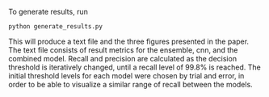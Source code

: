 To generate results, run 
```
python generate_results.py
```

This will produce a text file and the three figures presented in the paper.
The text file consists of result metrics for the ensemble, cnn, and the combined model.
Recall and precision are calculated as the decision threshold is iteratively changed,
until a recall level of 99.8% is reached. 
The initial threshold levels for each model were chosen by trial and error, 
in order to be able to visualize a similar range of recall between the models. 

